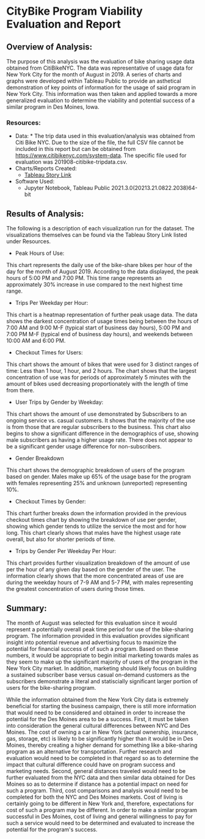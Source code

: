 # CityBike Program Viability Evaluation and Report

## Overview of Analysis:
The purpose of this analysis was the evaluation of bike sharing usage data obtained from CitiBikeNYC.  The data was representative of usage data for New York City for the month of August in 2019.  A series of charts and graphs were developed within Tableau Public to provide an asthetical demonstration of key points of information for the usage of said program in New York City.  This information was then taken and applied towards a more generalized evaluation to determine the viability and potential success of a similar program in Des Moines, Iowa.  

###  Resources:
*    Data:
    *  The trip data used in this evaluation/analysis was obtained from Citi Bike NYC.  Due to the size of the file, the full CSV file cannot be included in this report but can be obtained from https://www.citibikenyc.com/system-data.  The specific file used for evaluation was 201908-citibike-tripdata.csv.  
*  Charts/Reports Created:
   *  [Tableau Story Link](https://public.tableau.com/app/profile/jeffrey.purvis/viz/CitiBikeDataEvaluation/Bike-shareProgramViabilityEvaluation?publish=yes)
*  Software Used:
      *    Jupyter Notebook, Tableau Public 2021.3.0(20213.21.0822.2038)64-bit


##  Results of Analysis:
The following is a description of each visualization run for the dataset.  The visualizations themselves can be found via the Tableau Story Link listed under Resources.
*  Peak Hours of Use:

This chart represents the daily use of the bike-share bikes per hour of the day for the month of August 2019.  According to the data displayed, the peak hours of 5:00 PM and 7:00 PM.  This time range represents an approximately 30% increase in use compared to the next highest time range.  

*  Trips Per Weekday per Hour:

This chart is a heatmap representation of further peak usage data.  The data shows the darkest concentration of usage times being between the hours of 7:00 AM and 9:00 M-F (typical start of business day hours), 5:00 PM and 7:00 PM M-F (typical end of business day hours), and weekends between 10:00 AM and 6:00 PM.  

*  Checkout Times for Users:

This chart shows the amount of bikes that were used for 3 distinct ranges of time:  Less than 1 hour, 1 hour, and 2 hours.  The chart shows that the largest concentration of use was for periods of approximately 5 minutes with the amount of bikes used decreasing proportionately with the length of time from there.  

*  User Trips by Gender by Weekday:

This chart shows the amount of use demonstrated by Subscribers to an ongoing service vs. casual customers.  It shows that the majority of the use is from those that are regular subscribers to the business. This chart also begins to show a significant difference in the demographics of use, showing male subscribers as having a higher usage rate. There does not appear to be a significant gender usage difference for non-subscribers.

*  Gender Breakdown 

This chart shows the demographic breakdown of users of the program based on gender. Males make up 65% of the usage base for the program with females representing  25% and unknown (unreported) representing 10%.

*  Checkout Times by Gender:

This chart further breaks down the information provided in the previous checkout times chart by showing the breakdown of use per gender, showing which gender tends to utilize the service the most and for how long.  This chart clearly shows that males have the highest usage rate overall, but also for shorter periods of time.

*  Trips by Gender Per Weekday Per Hour:

This chart provides further visualization breakdown of the amount of use per the hour of any given day based on the gender of the user.  The information clearly shows that the more concentrated areas of use are during the weekday hours of 7-9 AM and 5-7 PM, with males representing the greatest concentration of users during those times.

##  Summary:
The month of August was selected for this evaluation since it would represent a potentially overall peak time period for use of the bike-sharing program.  The information provided in this evaluation provides significant insight into potential revenue and advertising focus to maximize the potential for financial success of of such a program.  Based on these numbers, it would be appropriate to begin initial marketing towards males as they seem to make up the significant majority of users of the program in the New York City market.  In addition, marketing should likely focus on building a sustained subscriber base versus casual on-demand customers as the subscribers demonstrate a literal and statiscially significant larger portion of users for the bike-sharing program.  

While the information obtained from the New York City data is extremely beneficial for starting the business campaign, there is still more information that would need to be considered and obtained in order to increase the potential for the Des Moines area to be a success.  First, it must be taken into consideration the general cultural differences between NYC and Des Moines.  The cost of owning a car in New York (actual ownership, insurance, gas, storage, etc) is likely to be significantly higher than it would be in Des Moines, thereby creating a higher demand for something like a bike-sharing program as an alternative for transportation.  Further research and evaluation would need to be completed in that regard so as to determine the impact that cultural difference could have on program success and marketing needs.  Second, general distances traveled would need to be further evaluated from the NYC data and then similar data obtained for Des Moines so as to determine if distance has a potential impact on need for such a program.  Third, cost comparisons and analysis would need to be completed for both the NYC and Des Moines markets.  Cost of living is certainly going to be different in New York and, therefore, expectations for cost of such a program may be different.  In order to make a similar program successful in Des Moines, cost of living and general willingness to pay for such a service would need to be determined and evaluated to increase the potential for the program's success.  
